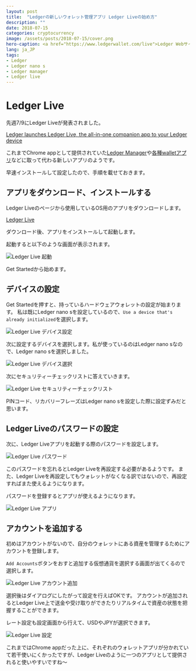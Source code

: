 ```yaml
---
layout: post
title:  "Ledgerの新しいウォレット管理アプリ Ledger Liveの始め方"
description: ""
date: 2018-07-15
categories: cryptocurrency
image: /assets/posts/2018-07-15/cover.png
hero-caption: <a href="https://www.ledgerwallet.com/live">Ledger Webサイト</a>よりスクリーンショット
lang: ja_JP
tags:
- Ledger
- Ledger nano s
- Ledger manager
- Ledger live
---
```


# Ledger Live

先週7/9にLedger Liveが発表されました。

[Ledger launches Ledger Live, the all-in-one companion app to your Ledger device](https://www.ledger.fr/2018/07/09/ledger-launches-ledger-live-the-all-in-one-companion-app-to-your-ledger-device/)

これまでChrome appとして提供されていた[Ledger Manager](https://www.ledgerwallet.com/apps/manager)や[各種walletアプリ](https://www.ledgerwallet.com/apps)などに取って代わる新しいアプリのようです。

早速インストールして設定したので、手順を載せておきます。

## アプリをダウンロード、インストールする

Ledger Liveのページから使用しているOS用のアプリをダウンロードします。

[Ledger Live](https://www.ledgerwallet.com/live)

ダウンロード後、アプリをインストールして起動します。

起動すると以下のような画面が表示されます。

![Ledger Live 起動](/assets/posts/2018-07-15/launch.png "Ledger Live 起動")

Get Startedから始めます。

## デバイスの設定

Get Startedを押すと、持っているハードウェアウォレットの設定が始まります。
私は既にLedger nano sを設定しているので、`Use a device that's already initialized`を選択します。

![Ledger Live デバイス設定](/assets/posts/2018-07-15/device-setting.png "Ledger Live デバイス設定")

次に設定するデバイスを選択します。私が使っているのはLedger nano sなので、Ledger nano sを選択しました。

![Ledger Live デバイス選択](/assets/posts/2018-07-15/select-device.png "Ledger Live デバイス選択")

次にセキュリティーチェックリストに答えていきます。

![Ledger Live セキュリティーチェックリスト](/assets/posts/2018-07-15/security-checklist.png "Ledger Live セキュリティーチェックリスト")

PINコード、リカバリーフレーズはLedger nano sを設定した際に設定ずみだと思います。

## Ledger Liveのパスワードの設定

次に、Ledger Liveアプリを起動する際のパスワードを設定します。

![Ledger Live パスワード](/assets/posts/2018-07-15/password.png "Ledger Live パスワード")

このパスワードを忘れるとLedger Liveを再設定する必要があるようです。
また、Ledger Liveを再設定してもウォレットがなくなる訳ではないので、再設定すればまた使えるようになります。

パスワードを登録するとアプリが使えるようになります。

![Ledger Live アプリ](/assets/posts/2018-07-15/app.png "Ledger Live アプリ")


## アカウントを追加する

初めはアカウントがないので、自分のウォレットにある資産を管理するためにアカウントを登録します。

`Add Accounts`ボタンをおすと追加する仮想通貨を選択する画面が出てくるので選択します。

![Ledger Live アカウント追加](/assets/posts/2018-07-15/addaccounts.png "Ledger Live アカウント追加")

選択後はダイアログにしたがって設定を行えばOKです。
アカウントが追加されるとLedger Live上で送金や受け取りができたりリアルタイムで資産の状態を把握することができます。

レート設定も設定画面から行えて、USDやJPYが選択できます。

![Ledger Live 設定](/assets/posts/2018-07-15/setting.png "Ledger Live 設定")


これまではChrome appだった上に、それぞれのウォレットアプリが分かれていて若干使いにくかったですが、Ledger Liveのように一つのアプリとして提供されると使いやすいですね〜